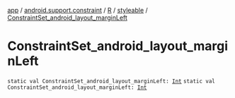 [app](../../../index.md) / [android.support.constraint](../../index.md) / [R](../index.md) / [styleable](index.md) / [ConstraintSet_android_layout_marginLeft](.)

# ConstraintSet_android_layout_marginLeft

`static val ConstraintSet_android_layout_marginLeft: `[`Int`](https://kotlinlang.org/api/latest/jvm/stdlib/kotlin/-int/index.html)
`static val ConstraintSet_android_layout_marginLeft: `[`Int`](https://kotlinlang.org/api/latest/jvm/stdlib/kotlin/-int/index.html)